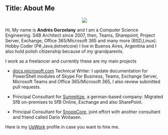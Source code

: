 Title: About Me
---
<p align="center">
  <img src="https://pbs.twimg.com/profile_images/913783700600565762/UztLlflB_400x400.jpg">
</p>

Hi, My name is **Andrés Gorzelany** and I am a Computer Science Engineering. S4B Architect since 2007, then, Teams, Sharepoint, Project Server, Exchange, Office 365/Microsoft 365 and many more (BSD,Linux). Hobby Coder (P#,Java,dotnetcore)
I live in Buenos Aires, Argentina and I also hold polish citizenship because of my grandparents.

I work as a freelancer and currently these are my main projects

- [docs.microsoft.com](https://docs.microsoft.com) Technical Writer: I update documentation for PowerShell modules of Skype For Business, Teams, Exchange Server, Microsoft Teams and Office 365/Microsoft 365, I also review submitted pull requests.

- Principal Consultant for [Summitize](https://www.summitize.com/), a german-based company: Migrated SfB on-premises to SfB Online, Exchange and also SharePoint.

- Principal Consultant for [SnoopCore](https://twitter.com/snoopcore_com), joint effort with another consultant and friend called Dario Woitasen.

Here is my [UpWork](https://www.upwork.com/freelancers/~011cc64d5be293f1b4) profile in case you want to hire me.
